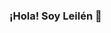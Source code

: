 ### ¡Hola! Soy Leilén 👋

<!--
**leilenwinkler/leilenwinkler** is a ✨ _special_ ✨ repository because its `README.md` (this file) appears on your GitHub profile.

Here are some ideas to get you started:

- 🤓 Actualmente me desempeño como profesora de Lengua y Literatura
- 🌱 Estoy haciendo el curso de Fullstack developer en Digital House 
- 📫 Contacto: https://www.linkedin.com/in/leilenwinkler/
